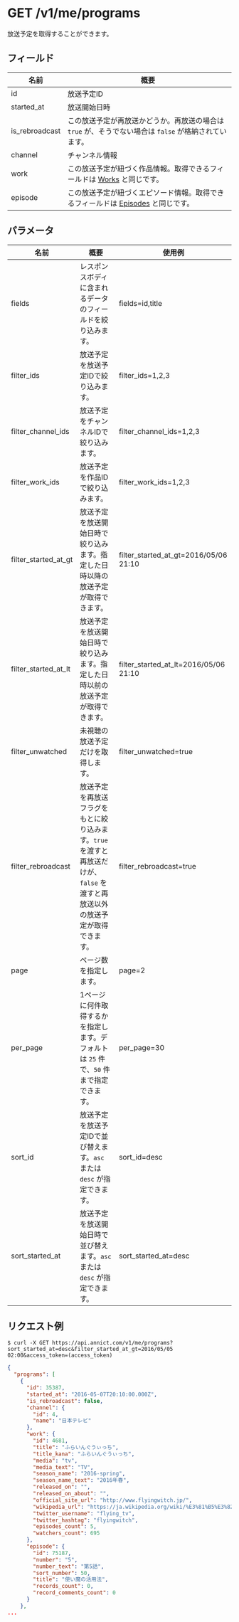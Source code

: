 # GET /v1/me/programs

放送予定を取得することができます。

## フィールド

| 名前 | 概要 |
| --- | --- |
| id | 放送予定ID |
| started_at | 放送開始日時 |
| is_rebroadcast | この放送予定が再放送かどうか。再放送の場合は `true` が、そうでない場合は `false` が格納されています。 |
| channel | チャンネル情報 |
| work | この放送予定が紐づく作品情報。取得できるフィールドは [Works](works.md) と同じです。 |
| episode | この放送予定が紐づくエピソード情報。取得できるフィールドは [Episodes](episodes.md) と同じです。 |


## パラメータ

| 名前 | 概要 | 使用例 |
| --- | --- | --- |
| fields | レスポンスボディに含まれるデータのフィールドを絞り込みます。 | fields=id,title |
| filter_ids | 放送予定を放送予定IDで絞り込みます。 | filter_ids=1,2,3 |
| filter_channel_ids | 放送予定をチャンネルIDで絞り込みます。 | filter_channel_ids=1,2,3 |
| filter_work_ids | 放送予定を作品IDで絞り込みます。 | filter_work_ids=1,2,3 |
| filter_started_at_gt | 放送予定を放送開始日時で絞り込みます。指定した日時以降の放送予定が取得できます。 | filter_started_at_gt=2016/05/06 21:10 |
| filter_started_at_lt | 放送予定を放送開始日時で絞り込みます。指定した日時以前の放送予定が取得できます。 | filter_started_at_lt=2016/05/06 21:10 |
| filter_unwatched | 未視聴の放送予定だけを取得します。 | filter_unwatched=true |
| filter_rebroadcast | 放送予定を再放送フラグをもとに絞り込みます。`true` を渡すと再放送だけが、`false` を渡すと再放送以外の放送予定が取得できます。 | filter_rebroadcast=true |
| page | ページ数を指定します。 | page=2 |
| per_page | 1ページに何件取得するかを指定します。デフォルトは `25` 件で、`50` 件まで指定できます。 | per_page=30 |
| sort_id | 放送予定を放送予定IDで並び替えます。`asc` または `desc` が指定できます。 | sort_id=desc |
| sort_started_at | 放送予定を放送開始日時で並び替えます。`asc` または `desc` が指定できます。 | sort_started_at=desc |


## リクエスト例

```
$ curl -X GET https://api.annict.com/v1/me/programs?sort_started_at=desc&filter_started_at_gt=2016/05/05 02:00&access_token=(access_token)
```

```json
{
  "programs": [
    {
      "id": 35387,
      "started_at": "2016-05-07T20:10:00.000Z",
      "is_rebroadcast": false,
      "channel": {
        "id": 4,
        "name": "日本テレビ"
      },
      "work": {
        "id": 4681,
        "title": "ふらいんぐうぃっち",
        "title_kana": "ふらいんぐうぃっち",
        "media": "tv",
        "media_text": "TV",
        "season_name": "2016-spring",
        "season_name_text": "2016年春",
        "released_on": "",
        "released_on_about": "",
        "official_site_url": "http://www.flyingwitch.jp/",
        "wikipedia_url": "https://ja.wikipedia.org/wiki/%E3%81%B5%E3%82%89%E3%81%84%E3%82%93%E3%81%90%E3%81%86%E3%81%83%E3%81%A3%E3%81%A1",
        "twitter_username": "flying_tv",
        "twitter_hashtag": "flyingwitch",
        "episodes_count": 5,
        "watchers_count": 695
      },
      "episode": {
        "id": 75187,
        "number": "5",
        "number_text": "第5話",
        "sort_number": 50,
        "title": "使い魔の活用法",
        "records_count": 0,
        "record_comments_count": 0
      }
    },
...
```

